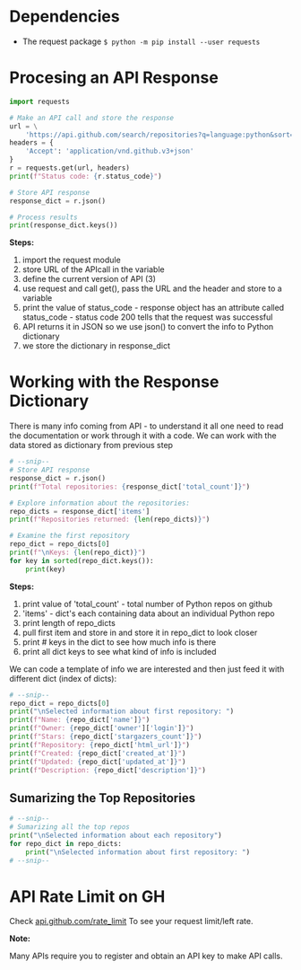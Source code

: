 # Dependencies
- The request package
`$ python -m pip install --user requests`

# Procesing an API Response
```python
import requests

# Make an API call and store the response
url = \
    'https://api.github.com/search/repositories?q=language:python&sort=stars'
headers = {
    'Accept': 'application/vnd.github.v3+json'
}
r = requests.get(url, headers)
print(f"Status code: {r.status_code}")

# Store API response
response_dict = r.json()

# Process results
print(response_dict.keys())
```
**Steps:**

1. import the request module
2. store URL of the APIcall in the variable
3. define the current version of API (3)
4. use request and call get(), pass the URL and the header and store to a variable
5. print the value of status_code - response object has an attribute called status_code - status code 200 tells that the request was successful
6. API returns it in JSON so we use json() to convert the info to Python dictionary
7. we store the dictionary in response_dict

# Working with the Response Dictionary
There is many info coming from API - to understand it all one need to read the documentation or work through it with a code.
We can work with the data stored as dictionary from previous step

```python 
# --snip--
# Store API response
response_dict = r.json()
print(f"Total repositories: {response_dict['total_count']}")

# Explore information about the repositories:
repo_dicts = response_dict['items']
print(f"Repositories returned: {len(repo_dicts)}")

# Examine the first repository
repo_dict = repo_dicts[0]
print(f"\nKeys: {len(repo_dict)}")
for key in sorted(repo_dict.keys()):
    print(key)
```

**Steps:**

1. print value of 'total_count' - total number of Python repos on github
2. 'items' - dict's each containing data about an individual Python repo
3. print length of repo_dicts 
4. pull first item and store in and store it in repo_dict to look closer
5. print # keys in the dict to see how much info is there
6. print all dict keys to see what kind of info is included

We can code a template of info we are interested and then just feed it with different dict (index of dicts):
```python
# --snip--
repo_dict = repo_dicts[0]
print("\nSelected information about first repository: ")
print(f"Name: {repo_dict['name']}")
print(f"Owner: {repo_dict['owner']['login']}")
print(f"Stars: {repo_dict['stargazers_count']}")
print(f"Repository: {repo_dict['html_url']}")
print(f"Created: {repo_dict['created_at']}")
print(f"Updated: {repo_dict['updated_at']}")
print(f"Description: {repo_dict['description']}")
```
## Sumarizing the Top Repositories

```python
# --snip--
# Sumarizing all the top repos
print("\nSelected information about each repository")
for repo_dict in repo_dicts:
    print("\nSelected information about first repository: ")
# --snip--
```
# API Rate Limit on GH
Check [api.github.com/rate_limit](https://api.github.com/rate_limit)
To see your request limit/left rate.

**Note:**

Many APIs require you to register and obtain an API key to make API calls.